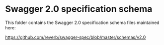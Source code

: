 # Swagger 2.0 specification schema

This folder contains the Swagger 2.0 specification schema files maintained here:

https://github.com/reverb/swagger-spec/blob/master/schemas/v2.0